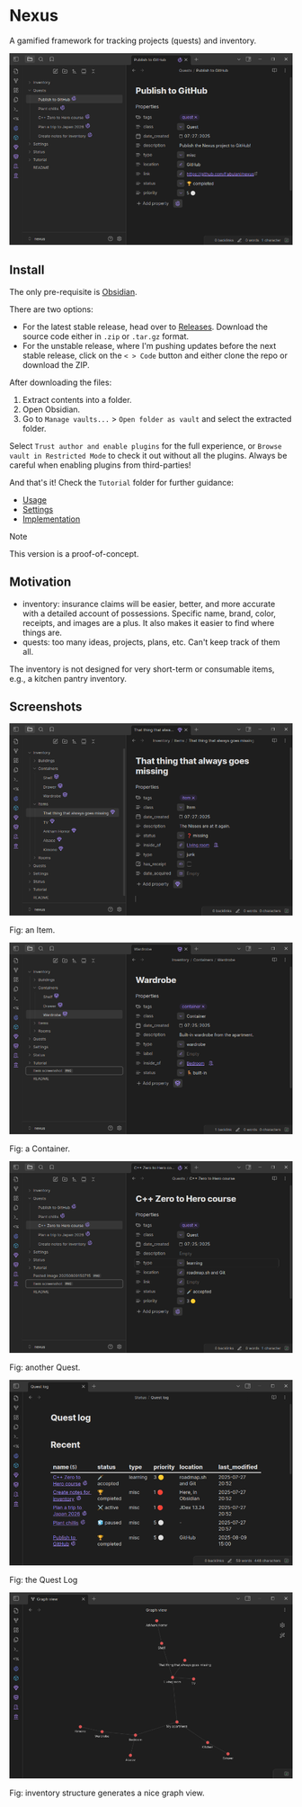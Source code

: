 # Nexus

A gamified framework for tracking projects (quests) and inventory.

![Quest Screenshot](./Tutorial/Images/Publish-to-GitHub-quest-screenshot.png)

## Install

The only pre-requisite is [Obsidian](https://obsidian.md/download).

There are two options:
- For the latest stable release, head over to [Releases](https://github.com/Fabulani/nexus/releases). Download the source code either in `.zip` or `.tar.gz` format.
- For the unstable release, where I'm pushing updates before the next stable release, click on the `< > Code` button and either clone the repo or download the ZIP.

After downloading the files:
1. Extract contents into a folder. 
2. Open Obsidian.
3. Go to `Manage vaults...` > `Open folder as vault` and select the extracted folder.

Select `Trust author and enable plugins` for the full experience, or `Browse vault in Restricted Mode` to check it out without all the plugins. Always be careful when enabling plugins from third-parties!

And that's it! Check the `Tutorial` folder for further guidance:
- [Usage](./Tutorial/Usage.md)
- [Settings](./Tutorial/Settings.md)
- [Implementation](./Tutorial/Implementation.md)

> [!NOTE]
> This version is a proof-of-concept.

## Motivation

- inventory: insurance claims will be easier, better, and more accurate with a detailed account of possessions. Specific name, brand, color, receipts, and images are a plus. It also makes it easier to find where things are.
- quests: too many ideas, projects, plans, etc. Can't keep track of them all.

The inventory is not designed for very short-term or consumable items, e.g., a kitchen pantry inventory.

## Screenshots

![Screenshot of an Item in the Nexus](./Tutorial/Images/Item-screenshot.png)

Fig: an Item.

![Screenshot of a Container in the Nexus](./Tutorial/Images/Container-screenshot.png)

Fig: a Container.

![Screenshot of another Quest](./Tutorial/Images/Cpp-Quest-screenshot.png)

Fig: another Quest.

![The Quest Log](./Tutorial/Images/Quest-log-screenshot.png)

Fig: the Quest Log

![The Inventory visualization in graph view](./Tutorial/Images/Graph-view-screenshot.png)

Fig: inventory structure generates a nice graph view.

